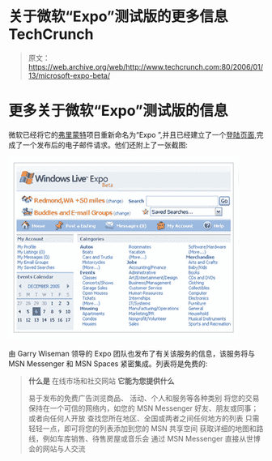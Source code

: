 # 关于微软“Expo”测试版的更多信息 TechCrunch

> 原文：<https://web.archive.org/web/http://www.techcrunch.com:80/2006/01/13/microsoft-expo-beta/>

# 更多关于微软“Expo”测试版的信息

微软已经将它的[弗里蒙特](https://web.archive.org/web/20221002133227/http://login.passport.net/uilogin.srf?lc=1033&id=67227)项目重新命名为“Expo ”,并且已经建立了一个[登陆页面](https://web.archive.org/web/20221002133227/http://ideas.live.com/programpage.aspx?versionId=22032d98-43b2-4855-bbf0-8e1e7645b089),完成了一个发布后的电子邮件请求。他们还附上了一张截图:

![](img/66e2a95bd7d05935096ed6b1b4e7d5a1.png)

由 Garry Wiseman 领导的 Expo 团队也发布了有关该服务的信息，该服务将与 MSN Messenger 和 MSN Spaces 紧密集成。列表将是免费的:

> **什么是**
> 在线市场和社交网站
>  **它能为您提供什么**
> 
> 易于发布的免费广告浏览商品、
> 活动、个人和服务等各种类别
> 将您的交易保持在一个可信的网络内，如您的 MSN Messenger 好友、朋友或同事；或者向任何人开放
> 查找您所在地区、全国或两者之间任何地方的列表
> 只需轻轻一点，即可将您的列表添加到您的 MSN 共享空间
> 获取详细的地图和路线，例如车库销售、待售房屋或音乐会
> 通过 MSN Messenger 直接从世博会的网站与人交流